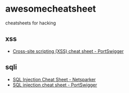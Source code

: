# awesomecheatsheet
cheatsheets for hacking

## xss
* [Cross-site scripting (XSS) cheat sheet - PortSwigger](https://portswigger.net/web-security/cross-site-scripting/cheat-sheet)

## sqli
* [SQL Injection Cheat Sheet - Netsparker](https://www.netsparker.com/blog/web-security/sql-injection-cheat-sheet/)
* [SQL injection cheat sheet - PortSwigger](https://portswigger.net/web-security/sql-injection/cheat-sheet)
